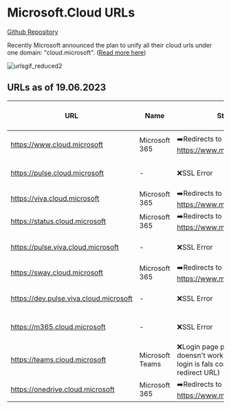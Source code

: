 # Microsoft.Cloud URLs

[Github Repository](https://github.com/Aaron-Junker/Microsoft-Cloud-Urls)

Recently Microsoft announced the plan to unify all their cloud urls under one domain: "cloud.microsoft". ([Read more here](https://techcommunity.microsoft.com/t5/microsoft-365-blog/introducing-cloud-microsoft-a-unified-domain-for-microsoft-365/ba-p/3804961))

![urlsgif_reduced2](https://github.com/Aaron-Junker/Microsoft-Cloud-Urls/assets/58633848/e42b8e13-3942-4130-89e8-05baaa9ff3a5)

## URLs as of 19.06.2023

|URL|Name|Status|Estimated first seen date|
|-|-|-|-|
|https://www.cloud.microsoft|Microsoft 365|➡️Redirects to https://www.microsoft365.com|1st February 2023|
|https://pulse.cloud.microsoft|-|❌SSL Error|30th January 2023|
|https://viva.cloud.microsoft|Microsoft 365|➡️Redirects to https://www.microsoft365.com|16th May 2023|
|https://status.cloud.microsoft|Microsoft 365|➡️Redirects to https://www.microsoft365.com|16th May 2023|
|https://pulse.viva.cloud.microsoft|-|❌SSL Error|14th February 2023|
|https://sway.cloud.microsoft|Microsoft 365|➡️Redirects to https://www.microsoft365.com|16th May 2023|
|https://dev.pulse.viva.cloud.microsoft|-|❌SSL Error|27th December 2022|
|https://m365.cloud.microsoft|-|❌SSL Error|11th August 2022|
|https://teams.cloud.microsoft|Microsoft Teams|❌Login page pops up, but login doensn't work, because the login is fals configured (wrong redirect URL)|16th may 2023|
|https://onedrive.cloud.microsoft|Microsoft 365|➡️Redirects to https://www.microsoft365.com|16th May 2023|
